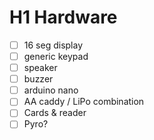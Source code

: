 # H1 Hardware

- [ ] 16 seg display
- [ ] generic keypad
- [ ] speaker
- [ ] buzzer
- [ ] arduino nano
- [ ] AA caddy / LiPo combination
- [ ] Cards & reader
- [ ] Pyro?